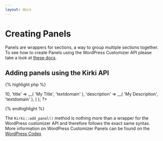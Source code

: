 ```yaml
---
layout: docs
---
```


# Creating Panels

Panels are wrappers for sections, a way to group multiple sections together. To see how to create Panels using the WordPress Customizer API please take a look at [these docs](https://developer.wordpress.org/themes/advanced-topics/customizer-api/#panels).

## Adding panels using the Kirki API

{% highlight php %}
<?php
Kirki::add_panel( 'panel_id', array(
    'priority'    => 10,
    'title'       => __( 'My Title', 'textdomain' ),
    'description' => __( 'My Description', 'textdomain' ),
) );
?>
{% endhighlight %}

The `Kirki::add_panel()` method is nothing more than a wrapper for the WordPress customizer API and therefore follows the exact same syntax. More information on WordPress Customizer Panels can be found on the [WordPress Codex](https://developer.wordpress.org/themes/advanced-topics/customizer-api/#panels)
